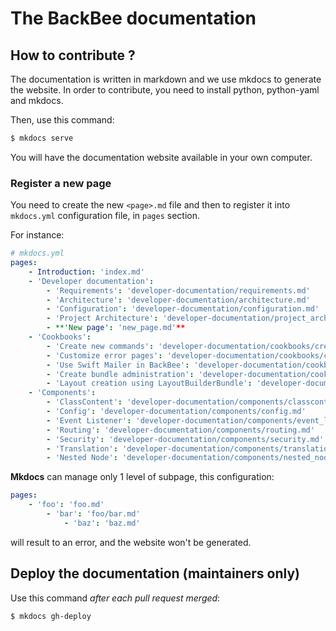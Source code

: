 # The BackBee documentation

## How to contribute ?

The documentation is written in markdown and we use mkdocs to generate the website.
In order to contribute, you need to install python, python-yaml and mkdocs.

Then, use this command:

```bash
$ mkdocs serve
```

You will have the documentation website available in your own computer.

### Register a new page

You need to create the new ``<page>.md`` file and then to register it into ``mkdocs.yml`` configuration file,
in ``pages`` section.

For instance:

```yaml
# mkdocs.yml
pages:
    - Introduction: 'index.md'
    - 'Developer documentation':
        - 'Requirements': 'developer-documentation/requirements.md'
        - 'Architecture': 'developer-documentation/architecture.md'
        - 'Configuration': 'developer-documentation/configuration.md'
        - 'Project Architecture': 'developer-documentation/project_architecture.md'
        - **'New page': 'new_page.md'**
    - 'Cookbooks':
        - 'Create new commands': 'developer-documentation/cookbooks/create_new_commands.md'
        - 'Customize error pages': 'developer-documentation/cookbooks/customize_error_pages.md'
        - 'Use Swift Mailer in BackBee': 'developer-documentation/cookbooks/use_swift_mailer_in_backbee.md'
        - 'Create bundle administration': 'developer-documentation/cookbooks/create_bundle_administration.md'
        - 'Layout creation using LayoutBuilderBundle': 'developer-documentation/cookbooks/layout_creation.md'
    - 'Components':
        - 'ClassContent': 'developer-documentation/components/classcontent.md'
        - 'Config': 'developer-documentation/components/config.md'
        - 'Event Listener': 'developer-documentation/components/event_listener.md'
        - 'Routing': 'developer-documentation/components/routing.md'
        - 'Security': 'developer-documentation/components/security.md'
        - 'Translation': 'developer-documentation/components/translation.md'
        - 'Nested Node': 'developer-documentation/components/nested_node.md'
```

**Mkdocs** can manage only 1 level of subpage, this configuration:

```yaml
pages:
    - 'foo': 'foo.md'
        - 'bar': 'foo/bar.md'
            - 'baz': 'baz.md'
```

will result to an error, and the website won't be generated.

## Deploy the documentation (maintainers only)

Use this command *after each pull request merged*:

```bash
$ mkdocs gh-deploy
```
